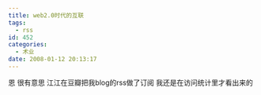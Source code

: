 ```yaml
---
title: web2.0时代的互联
tags:
  - rss
id: 452
categories:
  - 术业
date: 2008-01-12 20:13:17
---
```


恩 很有意思 江江在豆瓣把我blog的rss做了订阅
我还是在访问统计里才看出来的
 